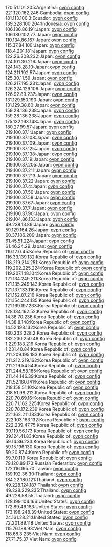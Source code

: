 170.51.101.205:Argentina: [ovpn config](vpn/170_51_101_205.ovpn)  
221.120.162.246:Cambodia: [ovpn config](vpn/221_120_162_246.ovpn)  
181.113.100.3:Ecuador: [ovpn config](vpn/181_113_100_3.ovpn)  
139.228.100.204:Indonesia: [ovpn config](vpn/139_228_100_204.ovpn)  
106.136.86.191:Japan: [ovpn config](vpn/106_136_86_191.ovpn)  
106.180.102.77:Japan: [ovpn config](vpn/106_180_102_77.ovpn)  
110.134.86.167:Japan: [ovpn config](vpn/110_134_86_167.ovpn)  
115.37.84.100:Japan: [ovpn config](vpn/115_37_84_100.ovpn)  
118.4.201.181:Japan: [ovpn config](vpn/118_4_201_181.ovpn)  
122.26.208.232:Japan: [ovpn config](vpn/122_26_208_232.ovpn)  
124.101.30.216:Japan: [ovpn config](vpn/124_101_30_216.ovpn)  
124.143.28.10:Japan: [ovpn config](vpn/124_143_28_10.ovpn)  
124.211.192.57:Japan: [ovpn config](vpn/124_211_192_57.ovpn)  
125.30.11.59:Japan: [ovpn config](vpn/125_30_11_59.ovpn)  
126.217.195.231:Japan: [ovpn config](vpn/126_217_195_231.ovpn)  
126.224.129.106:Japan: [ovpn config](vpn/126_224_129_106.ovpn)  
126.92.89.237:Japan: [ovpn config](vpn/126_92_89_237.ovpn)  
131.129.150.190:Japan: [ovpn config](vpn/131_129_150_190.ovpn)  
131.129.38.60:Japan: [ovpn config](vpn/131_129_38_60.ovpn)  
159.28.136.238:Japan: [ovpn config](vpn/159_28_136_238.ovpn)  
159.28.136.238:Japan: [ovpn config](vpn/159_28_136_238.ovpn)  
175.132.163.148:Japan: [ovpn config](vpn/175_132_163_148.ovpn)  
180.27.99.57:Japan: [ovpn config](vpn/180_27_99_57.ovpn)  
219.100.37.1:Japan: [ovpn config](vpn/219_100_37_1.ovpn)  
219.100.37.108:Japan: [ovpn config](vpn/219_100_37_108.ovpn)  
219.100.37.109:Japan: [ovpn config](vpn/219_100_37_109.ovpn)  
219.100.37.125:Japan: [ovpn config](vpn/219_100_37_125.ovpn)  
219.100.37.138:Japan: [ovpn config](vpn/219_100_37_138.ovpn)  
219.100.37.19:Japan: [ovpn config](vpn/219_100_37_19.ovpn)  
219.100.37.205:Japan: [ovpn config](vpn/219_100_37_205.ovpn)  
219.100.37.211:Japan: [ovpn config](vpn/219_100_37_211.ovpn)  
219.100.37.213:Japan: [ovpn config](vpn/219_100_37_213.ovpn)  
219.100.37.22:Japan: [ovpn config](vpn/219_100_37_22.ovpn)  
219.100.37.4:Japan: [ovpn config](vpn/219_100_37_4.ovpn)  
219.100.37.50:Japan: [ovpn config](vpn/219_100_37_50.ovpn)  
219.100.37.58:Japan: [ovpn config](vpn/219_100_37_58.ovpn)  
219.100.37.67:Japan: [ovpn config](vpn/219_100_37_67.ovpn)  
219.100.37.7:Japan: [ovpn config](vpn/219_100_37_7.ovpn)  
219.100.37.90:Japan: [ovpn config](vpn/219_100_37_90.ovpn)  
219.104.86.133:Japan: [ovpn config](vpn/219_104_86_133.ovpn)  
49.238.13.89:Japan: [ovpn config](vpn/49_238_13_89.ovpn)  
59.129.164.26:Japan: [ovpn config](vpn/59_129_164_26.ovpn)  
60.37.186.209:Japan: [ovpn config](vpn/60_37_186_209.ovpn)  
61.45.51.224:Japan: [ovpn config](vpn/61_45_51_224.ovpn)  
61.46.24.29:Japan: [ovpn config](vpn/61_46_24_29.ovpn)  
110.12.0.45:Korea Republic of: [ovpn config](vpn/110_12_0_45.ovpn)  
116.33.139.132:Korea Republic of: [ovpn config](vpn/116_33_139_132.ovpn)  
118.219.214.251:Korea Republic of: [ovpn config](vpn/118_219_214_251.ovpn)  
119.202.225.224:Korea Republic of: [ovpn config](vpn/119_202_225_224.ovpn)  
119.207.148.104:Korea Republic of: [ovpn config](vpn/119_207_148_104.ovpn)  
121.134.249.211:Korea Republic of: [ovpn config](vpn/121_134_249_211.ovpn)  
121.135.249.143:Korea Republic of: [ovpn config](vpn/121_135_249_143.ovpn)  
121.137.133.116:Korea Republic of: [ovpn config](vpn/121_137_133_116.ovpn)  
121.152.87.216:Korea Republic of: [ovpn config](vpn/121_152_87_216.ovpn)  
121.154.244.135:Korea Republic of: [ovpn config](vpn/121_154_244_135.ovpn)  
121.169.197.233:Korea Republic of: [ovpn config](vpn/121_169_197_233.ovpn)  
128.134.162.52:Korea Republic of: [ovpn config](vpn/128_134_162_52.ovpn)  
14.38.70.236:Korea Republic of: [ovpn config](vpn/14_38_70_236.ovpn)  
14.38.8.148:Korea Republic of: [ovpn config](vpn/14_38_8_148.ovpn)  
14.52.198.132:Korea Republic of: [ovpn config](vpn/14_52_198_132.ovpn)  
180.233.228.2:Korea Republic of: [ovpn config](vpn/180_233_228_2.ovpn)  
182.230.250.48:Korea Republic of: [ovpn config](vpn/182_230_250_48.ovpn)  
1.229.183.219:Korea Republic of: [ovpn config](vpn/1_229_183_219.ovpn)  
1.231.40.84:Korea Republic of: [ovpn config](vpn/1_231_40_84.ovpn)  
211.209.195.183:Korea Republic of: [ovpn config](vpn/211_209_195_183.ovpn)  
211.212.219.162:Korea Republic of: [ovpn config](vpn/211_212_219_162.ovpn)  
211.219.54.54:Korea Republic of: [ovpn config](vpn/211_219_54_54.ovpn)  
211.244.58.185:Korea Republic of: [ovpn config](vpn/211_244_58_185.ovpn)  
211.44.146.39:Korea Republic of: [ovpn config](vpn/211_44_146_39.ovpn)  
211.52.160.141:Korea Republic of: [ovpn config](vpn/211_52_160_141.ovpn)  
218.158.51.10:Korea Republic of: [ovpn config](vpn/218_158_51_10.ovpn)  
218.51.98.212:Korea Republic of: [ovpn config](vpn/218_51_98_212.ovpn)  
220.70.69.16:Korea Republic of: [ovpn config](vpn/220_70_69_16.ovpn)  
220.71.162.225:Korea Republic of: [ovpn config](vpn/220_71_162_225.ovpn)  
220.78.172.239:Korea Republic of: [ovpn config](vpn/220_78_172_239.ovpn)  
221.162.211.183:Korea Republic of: [ovpn config](vpn/221_162_211_183.ovpn)  
222.103.163.132:Korea Republic of: [ovpn config](vpn/222_103_163_132.ovpn)  
222.239.47.75:Korea Republic of: [ovpn config](vpn/222_239_47_75.ovpn)  
39.119.56.173:Korea Republic of: [ovpn config](vpn/39_119_56_173.ovpn)  
39.124.41.83:Korea Republic of: [ovpn config](vpn/39_124_41_83.ovpn)  
59.14.36.233:Korea Republic of: [ovpn config](vpn/59_14_36_233.ovpn)  
59.15.196.130:Korea Republic of: [ovpn config](vpn/59_15_196_130.ovpn)  
59.20.87.4:Korea Republic of: [ovpn config](vpn/59_20_87_4.ovpn)  
59.7.0.119:Korea Republic of: [ovpn config](vpn/59_7_0_119.ovpn)  
79.120.89.173:Russian Federation: [ovpn config](vpn/79_120_89_173.ovpn)  
122.116.195.70:Taiwan: [ovpn config](vpn/122_116_195_70.ovpn)  
159.192.36.30:Thailand: [ovpn config](vpn/159_192_36_30.ovpn)  
184.22.180.121:Thailand: [ovpn config](vpn/184_22_180_121.ovpn)  
49.228.124.187:Thailand: [ovpn config](vpn/49_228_124_187.ovpn)  
49.228.229.235:Thailand: [ovpn config](vpn/49_228_229_235.ovpn)  
49.228.58.55:Thailand: [ovpn config](vpn/49_228_58_55.ovpn)  
128.199.104.166:United States: [ovpn config](vpn/128_199_104_166.ovpn)  
172.89.46.183:United States: [ovpn config](vpn/172_89_46_183.ovpn)  
173.198.248.39:United States: [ovpn config](vpn/173_198_248_39.ovpn)  
24.161.28.21:United States: [ovpn config](vpn/24_161_28_21.ovpn)  
72.201.89.118:United States: [ovpn config](vpn/72_201_89_118.ovpn)  
115.76.188.93:Viet Nam: [ovpn config](vpn/115_76_188_93.ovpn)  
118.68.3.235:Viet Nam: [ovpn config](vpn/118_68_3_235.ovpn)  
27.71.75.37:Viet Nam: [ovpn config](vpn/27_71_75_37.ovpn)  
